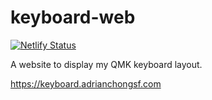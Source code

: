 # keyboard-web

[![Netlify Status](https://api.netlify.com/api/v1/badges/6fe5610f-3474-4d07-a2a5-35ea1d7c0d9b/deploy-status)](https://app.netlify.com/sites/keyboardweb/deploys?branch=main)

A website to display my QMK keyboard layout.

https://keyboard.adrianchongsf.com
